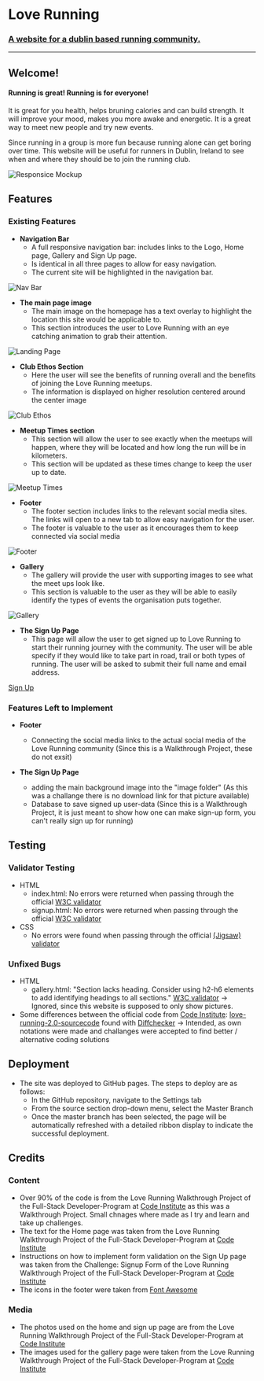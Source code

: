 
# Love Running

### [A website for a dublin based running community.](https://androsde.github.io/love-running/)

<hr>

## Welcome!

#### Running is great! Running is for everyone!
It is great for you health, helps bruning calories and can build strength.
It will improve your mood, makes you more awake and energetic.
It is a great way to meet new people and try new events.

Since running in a group is more fun because running alone can get boring over time.
This website will be useful for runners in Dublin, Ireland to see when and where they should be to join the running club.
<br>

![Responsice Mockup](https://github.com/AndrosDe/love-running/blob/main/assets/images/love_running_mockup.png)

## Features

### Existing Features

- __Navigation Bar__
  - A full responsive navigation bar: includes links to the Logo, Home page, Gallery and Sign Up page.
  - Is identical in all three pages to allow for easy navigation.
  - The current site will be highlighted in the navigation bar.

![Nav Bar](https://github.com/lucyrush/readme-template/blob/master/media/love_running_nav.png)

- __The main page image__
  - The main image on the homepage has a text overlay to highlight the location this site would be applicable to.
  - This section introduces the user to Love Running with an eye catching animation to grab their attention.

![Landing Page](https://github.com/AndrosDe/love-running/blob/main/assets/images/love_running_landing.png)

- __Club Ethos Section__
  - Here the user will see the benefits of running overall and the benefits of joining the Love Running meetups.
  - The information is displayed on higher resolution centered around the center image

![Club Ethos](https://github.com/AndrosDe/love-running/blob/main/assets/images/love_running_ethos.png)

- __Meetup Times section__
  - This section will allow the user to see exactly when the meetups will happen, where they will be located and how long the run will be in kilometers. 
  - This section will be updated as these times change to keep the user up to date. 

![Meetup Times](https://github.com/AndrosDe/love-running/blob/main/assets/images/love_running_times.png)

- __Footer__
  - The footer section includes links to the relevant social media sites. The links will open to a new tab to allow easy navigation for the user. 
  - The footer is valuable to the user as it encourages them to keep connected via social media

![Footer](https://github.com/AndrosDe/love-running/blob/main/assets/images/love_running_footer.png)

- __Gallery__
  - The gallery will provide the user with supporting images to see what the meet ups look like. 
  - This section is valuable to the user as they will be able to easily identify the types of events the organisation puts together. 

![Gallery](https://github.com/AndrosDe/love-running/blob/main/assets/images/love_running_gallery.png)

- __The Sign Up Page__
  - This page will allow the user to get signed up to Love Running to start their running journey with the community. The user will be able specify if they would like to take part in road, trail or both types of running. The user will be asked to submit their full name and email address. 

[Sign Up](https://github.com/AndrosDe/love-running/blob/main/assets/images/love_running_signup.png)

### Features Left to Implement

- __Footer__
  - Connecting the social media links to the actual social media of the Love Running community (Since this is a Walkthrough Project, these do not exsit)

- __The Sign Up Page__
  - adding the main background image into the "image folder" (As this was a challange there is no download link for that picture available)
  - Database to save signed up user-data (Since this is a Walkthrough Project, it is just meant to show how one can make sign-up form, you can't really sign up for running)

## Testing 

### Validator Testing 
- HTML
  - index.html: No errors were returned when passing through the official [W3C validator](https://validator.w3.org/#validate_by_input)
  - signup.html: No errors were returned when passing through the official [W3C validator](https://validator.w3.org/#validate_by_input)
- CSS
  - No errors were found when passing through the official [(Jigsaw) validator](https://jigsaw.w3.org/css-validator/)

### Unfixed Bugs
- HTML
  - gallery.html: "Section lacks heading. Consider using h2-h6 elements to add identifying headings to all sections." [W3C validator](https://validator.w3.org/#validate_by_input)
    -> Ignored, since this website is supposed to only show pictures.
    <br>
- Some differences between the official code from [Code Institute](https://codeinstitute.net): [love-running-2.0-sourcecode](https://github.com/Code-Institute-Solutions/love-running-2.0-sourcecode/tree/main/01-getting-set-up/01-getting-set-up) found with [Diffchecker](https://www.diffchecker.com/#)
  -> Intended, as own notations were made and challanges were accepted to find better / alternative coding solutions

## Deployment

- The site was deployed to GitHub pages. The steps to deploy are as follows: 
  - In the GitHub repository, navigate to the Settings tab 
  - From the source section drop-down menu, select the Master Branch
  - Once the master branch has been selected, the page will be automatically refreshed with a detailed ribbon display to indicate the successful deployment.

## Credits

### Content 

- Over 90% of the code is from the Love Running Walkthrough Project of the Full-Stack Developer-Program at [Code Institute](https://codeinstitute.net) as this was a Walkthrough Project. Small chnages where made as I try and learn and take up challenges.
- The text for the Home page was taken from the Love Running Walkthrough Project of the Full-Stack Developer-Program at [Code Institute](https://codeinstitute.net)
- Instructions on how to implement form validation on the Sign Up page was taken from the Challenge: Signup Form of the Love Running Walkthrough Project of the Full-Stack Developer-Program at [Code Institute](https://codeinstitute.net)
- The icons in the footer were taken from [Font Awesome](https://fontawesome.com/)

### Media
- The photos used on the home and sign up page are from the Love Running Walkthrough Project of the Full-Stack Developer-Program at [Code Institute](https://codeinstitute.net)
- The images used for the gallery page were taken from the Love Running Walkthrough Project of the Full-Stack Developer-Program at [Code Institute](https://codeinstitute.net)